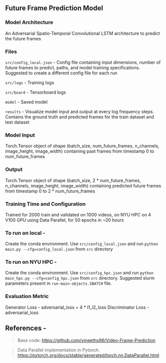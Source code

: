 ## Future Frame Prediction Model


### Model Architecture
An Adversarial Spatio-Temporal Convolutional LSTM architecture to predict the future frames


### Files
`src/config_local.json` - Config file containing input dimensions, number of future frames to predict, paths, and model training specifications. Suggested to create a different config file for each run

`src/logs` - Training logs

`src/board` - Tensorboard logs

`model` -  Saved model

`results` - Visualize model input and output at every log frequency steps. Contains the ground truth and predicted frames for the train dataset and test dataset


### Model Input
Torch.Tensor object of shape (batch_size, num_future_frames, n_channels, image_height, image_width) containing past frames from timestamp 0 to num_future_frames

### Output
Torch.Tensor object of shape (batch_size, 2 * num_future_frames, n_channels, image_height, image_width) containing predicted future frames from timestamp 0 to 2 * num_future_frames

### Training Time and Configuration
Trained for 2000 train and validated on 1000 videos, on NYU HPC on 4 V100 GPU using Data Parallel, for 50 epochs in ~20 hours

### To run on local - 
Create the conda environment. Use `src/config_local.json` and run `python main.py --cfg=config_local.json` from `src` directory


### To run on NYU HPC - 
Create the conda environment. Use `src/config_hpc.json` and run `python main_hpc.py --cfg=config_hpc.json` from `src` directory. Suggested slurm parameters present in `run-main-objects.SBATCH` file.


### Evaluation Metric
Generator Loss - adversarial_loss + 4 * l1_l2_loss
Discriminator Loss - adversarial_loss


## References - 

> Base code: https://github.com/vineeths96/Video-Frame-Prediction

> Data Parallel implementation in Pytorch: https://pytorch.org/docs/stable/generated/torch.nn.DataParallel.html
